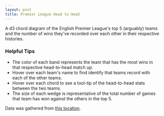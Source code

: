 ```yaml
---
layout: post
title: Premier League Head to Head
---
```

<style>

#circle circle {
fill: none;
pointer-events: all;
}

.group path {
fill-opacity: .5;
}

.chord {
  fill-opacity: .8;
}

#circle:hover path.fade {
  fill-opacity: .1;
  line-height: 0;
}

</style>
<body>

<div id="title">
  <p>A d3 chord diagram of the English Premier League's top 5 (arguably) teams and the number of wins they've recorded over each other in their respective histories.</p>
</div>

<div id="instructions">
  <h3>Helpful Tips</h3>
    <ul>
      <li>The color of each band represents the team that has the most wins in that respective head-to-head match up.</li>
      <li>Hover over each team's name to find identify that teams record with each of the other teams.</li>
      <li>Hover over each chord to see a tool-tip of the head-to-head stats between the two teams.</li>
      <li>The size of each wedge is representative of the total number of games that team has won against the others in the top 5. </li>
    </ul>
    <p>Data was gathered from <a href="http://www.arsenal-world.co.uk/head_to_head/manchester_city/vs/liverpool/index.shtml"> this location</a>.</p>
</div>

<div id="chart">
</div>

<script src="http://d3js.org/d3.v3.min.js"></script>
<script>
  // From http://mkweb.bcgsc.ca/circos/guide/tables/
  var matrix = [
    [0, 66, 74, 89, 71], // Arsenal
    [55, 0, 46, 57, 57], // Chelsea
    [88, 68, 0, 69, 70], // Man Utd
    [33, 33, 45, 0, 41], // Man City
    [53, 49, 60, 82, 0] // Liverpool
  ];

  // Create SVG Element
  var width = 550;
  var height = 550;
  var svg = d3.select("#chart")
       .append("svg")
       .attr("width", width)
       .attr("height", height)
       .append("g")
       .attr("id", "circle")
       .attr("transform","translate(" + width / 2 + "," + height / 2 + ")");

  // Create Range and Scale
  var range = ["#840100", "#0139CF", "#E41023", "#009FCF", "#D68901"];
  var fill = d3.scale.ordinal()
         .domain(d3.range(range.length))
         .range(range);

  var innerRadius = Math.min(width, height) * .4;
  var outerRadius = innerRadius * 1.15;

  var path = d3.svg.chord()
    .radius(innerRadius);

  svg.append("circle")
    .attr("r", outerRadius);

  var layout = d3.layout.chord()
    .padding(.05)
    .sortSubgroups(d3.descending)
    .matrix(matrix);

  // Add a group per Team.
  var group = svg.selectAll(".group")
    .data(layout.groups)
    .enter().append("g")
    .attr("class", "group")
    .on("mouseover", fade(.1))
    .on("mouseout", fade(1));

  var groupPath = group.append("path")
  .attr("id", function(d, i) { return "group" + i; })
  .style("fill", function(d) {
      return fill(d.index);
  })
  .style("stroke", function(d) {
      return fill(d.index);
  })
  .attr("d", d3.svg.arc()
     .innerRadius(innerRadius)
     .outerRadius(outerRadius))

  var teams = ["Arsenal", "Chelsea", "Man United", "Man City", "Liverpool"];

  // Add a text label.
  var groupText = group.append("text")
    .attr("dx", 10 )
    .attr("dy", 25)
    .attr("font-size", "1.1em")
    .attr("color", "white");

  groupText.append("textPath")
    .attr("xlink:href", function(d, i) { return "#group" + i; })
    .text(function(d, i) { return teams[i]; });

  // Add the chords.
  var chord = svg.selectAll(".chord")
    .data(layout.chords)
    .enter().append("path")
    .attr("class", "chord")
    .style("fill", function(d, i) {
            return fill(d.source.index);
      })
    .style("stroke", function(d, i) {
            return fill(d.source.index);
       })
    .attr("d", path);

  // Add an elaborate mouseover title for each chord.
   chord.append("title").text(function(d) {
     return teams[d.source.index]
     + " has beaten " + teams[d.target.index]
     +  " " + d.source.value + " times."
     + "\n" + teams[d.target.index]
     + " has beaten " + teams[d.source.index]
     +  " " + d.target.value + " times.";
   });

  function fade(opacity) {
      return function(g, i) {
        svg.selectAll(".chord")
          .filter(function(d) {
              return d.source.index != i && d.target.index != i;
          })
          .transition()
          .style("opacity", opacity);
      };
  };
</script>
</body>
